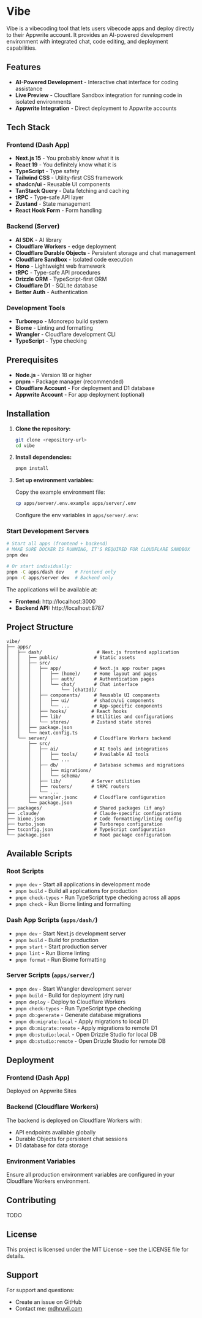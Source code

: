 # Vibe

Vibe is a vibecoding tool that lets users vibecode apps and deploy directly to their Appwrite account. It provides an AI-powered development environment with integrated chat, code editing, and deployment capabilities.

## Features

- **AI-Powered Development** - Interactive chat interface for coding assistance
- **Live Preview** - Cloudflare Sandbox integration for running code in isolated environments
- **Appwrite Integration** - Direct deployment to Appwrite accounts

## Tech Stack

### Frontend (Dash App)

- **Next.js 15** - You probably know what it is
- **React 19** - You definitely know what it is
- **TypeScript** - Type safety
- **Tailwind CSS** - Utility-first CSS framework
- **shadcn/ui** - Reusable UI components
- **TanStack Query** - Data fetching and caching
- **tRPC** - Type-safe API layer
- **Zustand** - State management
- **React Hook Form** - Form handling

### Backend (Server)

- **AI SDK** - AI library
- **Cloudflare Workers** - edge deployment
- **Cloudflare Durable Objects** - Persistent storage and chat management
- **Cloudflare Sandbox** - Isolated code execution
- **Hono** - Lightweight web framework
- **tRPC** - Type-safe API procedures
- **Drizzle ORM** - TypeScript-first ORM
- **Cloudflare D1** - SQLite database
- **Better Auth** - Authentication

### Development Tools

- **Turborepo** - Monorepo build system
- **Biome** - Linting and formatting
- **Wrangler** - Cloudflare development CLI
- **TypeScript** - Type checking

## Prerequisites

- **Node.js** - Version 18 or higher
- **pnpm** - Package manager (recommended)
- **Cloudflare Account** - For deployment and D1 database
- **Appwrite Account** - For app deployment (optional)

## Installation

1. **Clone the repository:**

   ```bash
   git clone <repository-url>
   cd vibe
   ```

2. **Install dependencies:**

   ```bash
   pnpm install
   ```

3. **Set up environment variables:**

   Copy the example environment file:

   ```bash
   cp apps/server/.env.example apps/server/.env
   ```

   Configure the env variables in `apps/server/.env`:

### Start Development Servers

```bash
# Start all apps (frontend + backend)
# MAKE SURE DOCKER IS RUNNING, IT'S REQUIRED FOR CLOUDFLARE SANDBOX
pnpm dev

# Or start individually:
pnpm -C apps/dash dev    # Frontend only
pnpm -C apps/server dev  # Backend only
```

The applications will be available at:

- **Frontend:** http://localhost:3000
- **Backend API:** http://localhost:8787

## Project Structure

```
vibe/
├── apps/
│   ├── dash/                    # Next.js frontend application
│   │   ├── public/             # Static assets
│   │   ├── src/
│   │   │   ├── app/            # Next.js app router pages
│   │   │   │   ├── (home)/     # Home layout and pages
│   │   │   │   ├── auth/       # Authentication pages
│   │   │   │   └── chat/       # Chat interface
│   │   │   │       └── [chatId]/
│   │   │   ├── components/     # Reusable UI components
│   │   │   │   ├── ui/         # shadcn/ui components
│   │   │   │   └── ...         # App-specific components
│   │   │   ├── hooks/         # React hooks
│   │   │   ├── lib/           # Utilities and configurations
│   │   │   └── stores/        # Zustand state stores
│   │   ├── package.json
│   │   └── next.config.ts
│   └── server/                 # Cloudflare Workers backend
│       ├── src/
│       │   ├── ai/             # AI tools and integrations
│       │   │   ├── tools/      # Available AI tools
│       │   │   └── ...
│       │   ├── db/             # Database schemas and migrations
│       │   │   ├── migrations/
│       │   │   └── schema/
│       │   ├── lib/           # Server utilities
│       │   ├── routers/       # tRPC routers
│       │   └── ...
│       ├── wrangler.jsonc      # Cloudflare configuration
│       └── package.json
├── packages/                   # Shared packages (if any)
├── .claude/                    # Claude-specific configurations
├── biome.json                  # Code formatting/linting config
├── turbo.json                  # Turborepo configuration
├── tsconfig.json               # TypeScript configuration
└── package.json                # Root package configuration
```

## Available Scripts

### Root Scripts

- `pnpm dev` - Start all applications in development mode
- `pnpm build` - Build all applications for production
- `pnpm check-types` - Run TypeScript type checking across all apps
- `pnpm check` - Run Biome linting and formatting

### Dash App Scripts (`apps/dash/`)

- `pnpm dev` - Start Next.js development server
- `pnpm build` - Build for production
- `pnpm start` - Start production server
- `pnpm lint` - Run Biome linting
- `pnpm format` - Run Biome formatting

### Server Scripts (`apps/server/`)

- `pnpm dev` - Start Wrangler development server
- `pnpm build` - Build for deployment (dry run)
- `pnpm deploy` - Deploy to Cloudflare Workers
- `pnpm check-types` - Run TypeScript type checking
- `pnpm db:generate` - Generate database migrations
- `pnpm db:migrate:local` - Apply migrations to local D1
- `pnpm db:migrate:remote` - Apply migrations to remote D1
- `pnpm db:studio:local` - Open Drizzle Studio for local DB
- `pnpm db:studio:remote` - Open Drizzle Studio for remote DB

## Deployment

### Frontend (Dash App)

Deployed on Appwrite Sites

### Backend (Cloudflare Workers)

The backend is deployed on Cloudflare Workers with:

- API endpoints available globally
- Durable Objects for persistent chat sessions
- D1 database for data storage

### Environment Variables

Ensure all production environment variables are configured in your Cloudflare Workers environment.

## Contributing

TODO

## License

This project is licensed under the MIT License - see the LICENSE file for details.

## Support

For support and questions:

- Create an issue on GitHub
- Contact me: [mdhruvil.com](https://mdhruvil.com)
